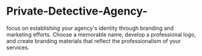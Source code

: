# Private-Detective-Agency-
focus on establishing your agency's identity through branding and marketing efforts. Choose a memorable name, develop a professional logo, and create branding materials that reflect the professionalism of your services.

